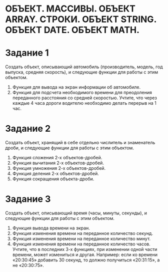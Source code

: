 # ОБЪЕКТ. МАССИВЫ. ОБЪЕКТ ARRAY. СТРОКИ. ОБЪЕКТ STRING. ОБЪЕКТ DATE. ОБЪЕКТ MATH.

# Задание 1
Создать объект, описывающий автомобиль (производитель, модель, год выпуска, средняя скорость), и следующие функции для работы с этим объектом.
1. Функция для вывода на экран информации об автомобиле.
2. Функция для подсчета необходимого времени для преодоления переданного расстояния со средней скоростью. Учтите, что через каждые 4 часа дороги водителю необходимо делать перерыв на 1 час.

# Задание 2
Создать объект, хранящий в себе отдельно числитель и знаменатель дроби, и следующие функции для работы с этим объектом.
1. Функция сложения 2-х объектов-дробей.
2. Функция вычитания 2-х объектов-дробей.
3. Функция умножения 2-х объектов-дробей.
4. Функция деления 2-х объектов-дробей.
5. Функция сокращения объекта-дроби.

# Задание 3
Создать объект, описывающий время (часы, минуты, секунды), и следующие функции для работы с этим объектом.
1. Функция вывода времени на экран.
2. Функция изменения времени на переданное количество секунд.
3. Функция изменения времени на переданное количество минут.
4. Функция изменения времени на переданное количество часов.
Учтите, что в последних 3-х функциях, при изменении одной части времени, может измениться и другая. Например: если ко времени «20:30:45» добавить 30 секунд, то должно получиться «20:31:15», а не «20:30:75».
